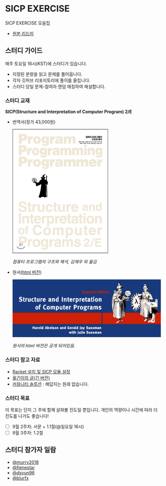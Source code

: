 # SICP EXERCISE
SICP EXERCISE 모음집

- [원본 리드미](https://github.com/murry2018/wizardbook)

## 스터디 가이드
매주 토요일 16시(KST)에 스터디가 있습니다.

- 지정된 분량을 읽고 문제를 풀어옵니다.
- 각자 깃허브 리포지토리에 풀이를 올립니다.
- 스터디 당일 문제-참여자 랜덤 매칭하여 해설합니다.

### 스터디 교재
**SICP(Structure and Interpretation of Computer Program) 2/E**

- 번역서(정가 43,000원)

  ![SICP](https://github.com/murry2018/wizardbook/blob/master/sicp.jpg?raw=true)
  
  *컴퓨터 프로그램의 구조와 해석, 김재우 외 옮김*
- 원서([html 버전](https://mitpress.mit.edu/sites/default/files/sicp/index.html))

  ![SICP Banner](https://github.com/murry2018/wizardbook/blob/master/sicp-banner.gif?raw=true)
  
  *원서의 html 버전은 공개 되어있음.*

### 스터디 참고 자료
- [Racket 설치 및 SICP 모듈 설정](https://kkalkkalparrot.tistory.com/32)
- [옮긴이의 글(긴 버전)](http://pchero21.com/?p=361)
- [커뮤니티 솔루션](http://community.schemewiki.org/?SICP-Solutions) : 해답지는 원래 없습니다.

### 스터디 목표
이 목표는 단지 그 주에 함께  살펴볼 진도일 뿐입니다. 개인의 역량이나 시간에 따라 더 진도를 나가도 좋습니다!
- [ ] 9월 2주차: 서문 + 1.1절(@일요일 16시)
- [ ] 9월 3주차: 1.2절

## 스터디 참가자 일람
- [@murry2018](https://github.com/murry2018/wizardbook)
- [@fienestar](https://github.com/fienestar/sicp)
- [@dsyun96](https://github.com/dsyun96/wizard-practice)
- [@blurfx](https://github.com/blurfx/sicp)
